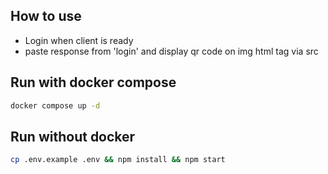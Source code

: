 ## How to use
- Login when client is ready
- paste response from 'login' and display qr code on img html tag via src

## Run with docker compose
```bash
docker compose up -d
```

## Run without docker
```bash
cp .env.example .env && npm install && npm start
```

